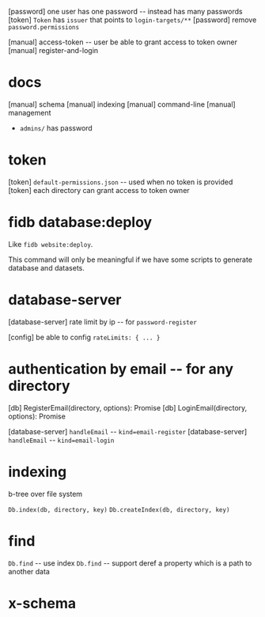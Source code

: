 [password] one user has one password -- instead has many passwords
[token] `Token` has `issuer` that points to `login-targets/**`
[password] remove `password.permissions`

[manual] access-token -- user be able to grant access to token owner
[manual] register-and-login

# docs

[manual] schema
[manual] indexing
[manual] command-line
[manual] management

- `admins/` has password

# token

[token] `default-permissions.json` -- used when no token is provided
[token] each directory can grant access to token owner

# fidb database:deploy

Like `fidb website:deploy`.

This command will only be meaningful
if we have some scripts to generate database and datasets.

# database-server

[database-server] rate limit by ip -- for `password-register`

[config] be able to config `rateLimits: { ... }`

# authentication by email -- for any directory

[db] RegisterEmail(directory, options): Promise<void>
[db] LoginEmail(directory, options): Promise<Token>

[database-server] `handleEmail` -- `kind=email-register`
[database-server] `handleEmail` -- `kind=email-login`

# indexing

b-tree over file system

`Db.index(db, directory, key)`
`Db.createIndex(db, directory, key)`

# find

`Db.find` -- use index
`Db.find` -- support deref a property which is a path to another data

# x-schema
